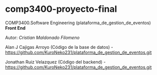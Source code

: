 # comp3400-proyecto-final
COMP3400.Software Engineering (plataforma_de_gestion_de_eventos) __Front End__

Autor: _Cristian Maldonado Filomeno_


Alan J Cajigas Arroyo (Código de la base de datos) - https://github.com/KuroNeko231/plataforma_de_gestion_de_eventos.git


Jonathan Ruiz Velazquez (Código del backend) - https://github.com/KuroNeko231/plataforma_de_gestion_de_eventos.git
